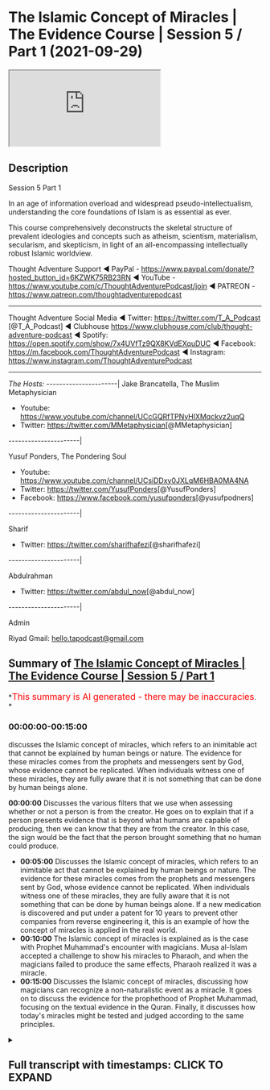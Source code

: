 # The Islamic Concept of Miracles | The Evidence Course | Session 5 / Part 1 (2021-09-29)

<iframe loading='lazy' allow='autoplay' src='https://www.youtube.com/embed/GCmNMuWWaco'></iframe>

## Description

Session 5  Part 1

In an age of information overload and widespread pseudo-intellectualism, understanding the core foundations of Islam is as essential as ever.

This course comprehensively deconstructs the skeletal structure of prevalent ideologies and concepts such as atheism, scientism, materialism, secularism, and skepticism, in light of an all-encompassing intellectually robust Islamic worldview.

Thought Adventure Support
◄ PayPal - <https://www.paypal.com/donate/?hosted_button_id=6KZWK75RB23RN>
◄ YouTube - <https://www.youtube.com/c/ThoughtAdventurePodcast/join>
◄ PATREON - <https://www.patreon.com/thoughtadventurepodcast>
____________________________________________________________________

Thought Adventure Social Media
◄ Twitter: <https://twitter.com/T_A_Podcast​​> [@T_A_Podcast]
◄ Clubhouse <https://www.clubhouse.com/club/thought-adventure-podcast>
◄ Spotify: <https://open.spotify.com/show/7x4UVfTz9QX8KVdEXquDUC>
◄ Facebook: <https://m.facebook.com/ThoughtAdventurePodcast>
◄ Instagram: <https://www.instagram.com/ThoughtAdventurePodcast​>

----------------------------------------------------------------

*The Hosts:*
----------------------|
Jake Brancatella, The Muslim Metaphysician

- Youtube: <https://www.youtube.com/channel/UCcGQRfTPNyHlXMqckvz2uqQ>
- Twitter:  <https://twitter.com/MMetaphysician​​> [@MMetaphysician]

----------------------|

Yusuf Ponders, The Pondering Soul

- Youtube: <https://www.youtube.com/channel/UCsiDDxy0JXLqM6HBA0MA4NA>
- Twitter: <https://twitter.com/YusufPonders​​> [@YusufPonders]
- Facebook: <https://www.facebook.com/yusufponders​> [@yusufpodners]

----------------------|

Sharif

- Twitter: <https://twitter.com/sharifhafezi​​> [@sharifhafezi]

----------------------|

Abdulrahman

- Twitter: <https://twitter.com/abdul_now​> [@abdul_now]

----------------------|

Admin

Riyad
Gmail: hello.tapodcast@gmail.com

## Summary of [The Islamic Concept of Miracles | The Evidence Course | Session 5 / Part 1](https://www.youtube.com/watch?v=GCmNMuWWaco)

*<span style="color:red; font-size:125%">This summary is AI generated - there may be inaccuracies</span>. *

### <a onclick="modifyYTiframeseektime('0')">00:00:00-00:15:00</a>

 discusses the Islamic concept of miracles, which refers to an inimitable act that cannot be explained by human beings or nature. The evidence for these miracles comes from the prophets and messengers sent by God, whose evidence cannot be replicated. When individuals witness one of these miracles, they are fully aware that it is not something that can be done by human beings alone.

**<a onclick="modifyYTiframeseektime('0')">00:00:00</a>** Discusses the various filters that we use when assessing whether or not a person is from the creator. He goes on to explain that if a person presents evidence that is beyond what humans are capable of producing, then we can know that they are from the creator. In this case, the sign would be the fact that the person brought something that no human could produce.

- **<a onclick="modifyYTiframeseektime('300')">00:05:00</a>** Discusses the Islamic concept of miracles, which refers to an inimitable act that cannot be explained by human beings or nature. The evidence for these miracles comes from the prophets and messengers sent by God, whose evidence cannot be replicated. When individuals witness one of these miracles, they are fully aware that it is not something that can be done by human beings alone. If a new medication is discovered and put under a patent for 10 years to prevent other companies from reverse engineering it, this is an example of how the concept of miracles is applied in the real world.
- **<a onclick="modifyYTiframeseektime('600')">00:10:00</a>** The Islamic concept of miracles is explained  as is the case with Prophet Muhammad's encounter with magicians. Musa al-Islam accepted a challenge to show his miracles to Pharaoh, and when the magicians failed to produce the same effects, Pharaoh realized it was a miracle.
- **<a onclick="modifyYTiframeseektime('900')">00:15:00</a>** Discusses the Islamic concept of miracles, discussing how magicians can recognize a non-naturalistic event as a miracle. It goes on to discuss the evidence for the prophethood of Prophet Muhammad, focusing on the textual evidence in the Quran. Finally, it discusses how today's miracles might be tested and judged according to the same principles.

<details><summary><h2>Full transcript with timestamps: CLICK TO EXPAND</h2></summary>

<a onclick="modifyYTiframeseektime('14')">0:00:14</a> so now we're going into really the the  
<a onclick="modifyYTiframeseektime('16')">0:00:16</a> heart of the matter in terms of about  
<a onclick="modifyYTiframeseektime('19')">0:00:19</a> guidance from the creator  
<a onclick="modifyYTiframeseektime('20')">0:00:20</a> i section five and this is where we're  
<a onclick="modifyYTiframeseektime('23')">0:00:23</a> going to start to look at the miracle or  
<a onclick="modifyYTiframeseektime('25')">0:00:25</a> what we understand as the more jesus of  
<a onclick="modifyYTiframeseektime('27')">0:00:27</a> the prophet sallallahu alaihi in order  
<a onclick="modifyYTiframeseektime('29')">0:00:29</a> to prove the prophethood  
<a onclick="modifyYTiframeseektime('32')">0:00:32</a> but as i'm speaking i want you to  
<a onclick="modifyYTiframeseektime('33')">0:00:33</a> imagine that you're watching this video  
<a onclick="modifyYTiframeseektime('36')">0:00:36</a> and suddenly you hear the knocking on  
<a onclick="modifyYTiframeseektime('38')">0:00:38</a> the door  
<a onclick="modifyYTiframeseektime('39')">0:00:39</a> and you think well who's that  
<a onclick="modifyYTiframeseektime('41')">0:00:41</a> so you walk towards the door you open  
<a onclick="modifyYTiframeseektime('43')">0:00:43</a> the door and you have somebody there  
<a onclick="modifyYTiframeseektime('45')">0:00:45</a> who's claiming that he's received  
<a onclick="modifyYTiframeseektime('47')">0:00:47</a> revelation and guidance from the creator  
<a onclick="modifyYTiframeseektime('49')">0:00:49</a> you've already accepted that the creator  
<a onclick="modifyYTiframeseektime('51')">0:00:51</a> exists you've already accepted that we  
<a onclick="modifyYTiframeseektime('53')">0:00:53</a> have this innate nature that seeks out  
<a onclick="modifyYTiframeseektime('54')">0:00:54</a> the guidance from the creator and  
<a onclick="modifyYTiframeseektime('56')">0:00:56</a> therefore this is a person now has said  
<a onclick="modifyYTiframeseektime('59')">0:00:59</a> he's got that guidance would we accept  
<a onclick="modifyYTiframeseektime('61')">0:01:01</a> it  
<a onclick="modifyYTiframeseektime('62')">0:01:02</a> obviously not  
<a onclick="modifyYTiframeseektime('64')">0:01:04</a> we would naturally ask the question  
<a onclick="modifyYTiframeseektime('67')">0:01:07</a> where's your evidence where's your proof  
<a onclick="modifyYTiframeseektime('69')">0:01:09</a> and we would have certain filters as  
<a onclick="modifyYTiframeseektime('71')">0:01:11</a> well  
<a onclick="modifyYTiframeseektime('72')">0:01:12</a> in order to understand whether this  
<a onclick="modifyYTiframeseektime('74')">0:01:14</a> person is actually giving us revelation  
<a onclick="modifyYTiframeseektime('78')">0:01:18</a> from the creator  
<a onclick="modifyYTiframeseektime('79')">0:01:19</a> and why do we why do i say we have these  
<a onclick="modifyYTiframeseektime('81')">0:01:21</a> filters because some people say oh you  
<a onclick="modifyYTiframeseektime('83')">0:01:23</a> know what it's so difficult to go out  
<a onclick="modifyYTiframeseektime('86')">0:01:26</a> there and work out which religion is  
<a onclick="modifyYTiframeseektime('87')">0:01:27</a> correct because there's so many  
<a onclick="modifyYTiframeseektime('89')">0:01:29</a> religions out there do i have to study  
<a onclick="modifyYTiframeseektime('90')">0:01:30</a> every single religion in order to know  
<a onclick="modifyYTiframeseektime('93')">0:01:33</a> you know which one is from the guidance  
<a onclick="modifyYTiframeseektime('94')">0:01:34</a> from the creator but we've already got  
<a onclick="modifyYTiframeseektime('96')">0:01:36</a> filters  
<a onclick="modifyYTiframeseektime('97')">0:01:37</a> the first one is that if the religion  
<a onclick="modifyYTiframeseektime('100')">0:01:40</a> doesn't refer back to a creator like  
<a onclick="modifyYTiframeseektime('102')">0:01:42</a> maybe buddhism  
<a onclick="modifyYTiframeseektime('104')">0:01:44</a> then we know that that's incorrect  
<a onclick="modifyYTiframeseektime('105')">0:01:45</a> because there is a creator and therefore  
<a onclick="modifyYTiframeseektime('107')">0:01:47</a> this creator is the one whom we seek to  
<a onclick="modifyYTiframeseektime('109')">0:01:49</a> worship  
<a onclick="modifyYTiframeseektime('110')">0:01:50</a> similarly  
<a onclick="modifyYTiframeseektime('111')">0:01:51</a> if there's a a religion that claims to  
<a onclick="modifyYTiframeseektime('114')">0:01:54</a> be guidance from  
<a onclick="modifyYTiframeseektime('116')">0:01:56</a> the divine but believes in multiple gods  
<a onclick="modifyYTiframeseektime('119')">0:01:59</a> you can say well that's incorrect that's  
<a onclick="modifyYTiframeseektime('121')">0:02:01</a> irrational because there must be only  
<a onclick="modifyYTiframeseektime('123')">0:02:03</a> one creator and that is uh the necessary  
<a onclick="modifyYTiframeseektime('126')">0:02:06</a> independent being allah  
<a onclick="modifyYTiframeseektime('128')">0:02:08</a> so we can negate that  
<a onclick="modifyYTiframeseektime('130')">0:02:10</a> similarly if somebody turns around and  
<a onclick="modifyYTiframeseektime('132')">0:02:12</a> he starts to describe the creator or  
<a onclick="modifyYTiframeseektime('134')">0:02:14</a> talks about the creator as human being  
<a onclick="modifyYTiframeseektime('136')">0:02:16</a> or having human features or features of  
<a onclick="modifyYTiframeseektime('139')">0:02:19</a> creation i features of limited  
<a onclick="modifyYTiframeseektime('141')">0:02:21</a> contingent  
<a onclick="modifyYTiframeseektime('142')">0:02:22</a> limited contingent possible beings then  
<a onclick="modifyYTiframeseektime('144')">0:02:24</a> we can discount this particular religion  
<a onclick="modifyYTiframeseektime('148')">0:02:28</a> so we're only actually left with maybe  
<a onclick="modifyYTiframeseektime('150')">0:02:30</a> one or two  
<a onclick="modifyYTiframeseektime('152')">0:02:32</a> and obviously from this perspective we  
<a onclick="modifyYTiframeseektime('154')">0:02:34</a> are looking at the belief in  
<a onclick="modifyYTiframeseektime('157')">0:02:37</a> islam and what what it what it  
<a onclick="modifyYTiframeseektime('159')">0:02:39</a> how do we establish that but imagine if  
<a onclick="modifyYTiframeseektime('161')">0:02:41</a> this person knocked on the door so he he  
<a onclick="modifyYTiframeseektime('164')">0:02:44</a> goes through our filters he believes  
<a onclick="modifyYTiframeseektime('166')">0:02:46</a> that there is a creator he believes that  
<a onclick="modifyYTiframeseektime('167')">0:02:47</a> there's one creator he believes that the  
<a onclick="modifyYTiframeseektime('169')">0:02:49</a> creator is different to creation and is  
<a onclick="modifyYTiframeseektime('173')">0:02:53</a> you know beyond limitations and  
<a onclick="modifyYTiframeseektime('176')">0:02:56</a> therefore independent eternal and he  
<a onclick="modifyYTiframeseektime('178')">0:02:58</a> still claims  
<a onclick="modifyYTiframeseektime('179')">0:02:59</a> that he's got the guidance would we  
<a onclick="modifyYTiframeseektime('181')">0:03:01</a> accept it  
<a onclick="modifyYTiframeseektime('182')">0:03:02</a> no the next question would naturally  
<a onclick="modifyYTiframeseektime('184')">0:03:04</a> remain  
<a onclick="modifyYTiframeseektime('186')">0:03:06</a> where's your evidence where's your proof  
<a onclick="modifyYTiframeseektime('189')">0:03:09</a> where's the sign or the evidence for us  
<a onclick="modifyYTiframeseektime('192')">0:03:12</a> to know that what you're saying is  
<a onclick="modifyYTiframeseektime('194')">0:03:14</a> actually from the creator  
<a onclick="modifyYTiframeseektime('196')">0:03:16</a> and so we have to ask ourselves the  
<a onclick="modifyYTiframeseektime('198')">0:03:18</a> question  
<a onclick="modifyYTiframeseektime('199')">0:03:19</a> what in this situation would constitute  
<a onclick="modifyYTiframeseektime('201')">0:03:21</a> proof what would constitute evidence  
<a onclick="modifyYTiframeseektime('203')">0:03:23</a> that a person's claim to receive message  
<a onclick="modifyYTiframeseektime('206')">0:03:26</a> from the divine from the creator from  
<a onclick="modifyYTiframeseektime('208')">0:03:28</a> allah  
<a onclick="modifyYTiframeseektime('210')">0:03:30</a> is actually a true evidence  
<a onclick="modifyYTiframeseektime('214')">0:03:34</a> and  
<a onclick="modifyYTiframeseektime('216')">0:03:36</a> really what we understand  
<a onclick="modifyYTiframeseektime('218')">0:03:38</a> that the only way that we could work out  
<a onclick="modifyYTiframeseektime('220')">0:03:40</a> whether this person is really truly from  
<a onclick="modifyYTiframeseektime('222')">0:03:42</a> the creator really truly from any the uh  
<a onclick="modifyYTiframeseektime('227')">0:03:47</a> you know receiving a message or evidence  
<a onclick="modifyYTiframeseektime('229')">0:03:49</a> from the creator from allah  
<a onclick="modifyYTiframeseektime('231')">0:03:51</a> then as a result we would seek out the  
<a onclick="modifyYTiframeseektime('233')">0:03:53</a> only way we'd do that is we would seek  
<a onclick="modifyYTiframeseektime('235')">0:03:55</a> out some sign or evidence that only the  
<a onclick="modifyYTiframeseektime('238')">0:03:58</a> creator himself  
<a onclick="modifyYTiframeseektime('240')">0:04:00</a> allah  
<a onclick="modifyYTiframeseektime('242')">0:04:02</a> could produce  
<a onclick="modifyYTiframeseektime('244')">0:04:04</a> so it would be something that would be  
<a onclick="modifyYTiframeseektime('245')">0:04:05</a> beyond what human beings could do so if  
<a onclick="modifyYTiframeseektime('248')">0:04:08</a> a person turns around and said my sign  
<a onclick="modifyYTiframeseektime('250')">0:04:10</a> or my evidence that i am from the  
<a onclick="modifyYTiframeseektime('251')">0:04:11</a> creator and he brings out you know  
<a onclick="modifyYTiframeseektime('254')">0:04:14</a> you know something you know some sort of  
<a onclick="modifyYTiframeseektime('256')">0:04:16</a> weird evidence but the evidence is  
<a onclick="modifyYTiframeseektime('258')">0:04:18</a> something that i could have produced or  
<a onclick="modifyYTiframeseektime('260')">0:04:20</a> another person i know could have  
<a onclick="modifyYTiframeseektime('262')">0:04:22</a> produced then i know this person doesn't  
<a onclick="modifyYTiframeseektime('264')">0:04:24</a> really have a sign or evidence that he  
<a onclick="modifyYTiframeseektime('266')">0:04:26</a> is from the creator he is from allah  
<a onclick="modifyYTiframeseektime('270')">0:04:30</a> so  
<a onclick="modifyYTiframeseektime('271')">0:04:31</a> naturally then we would ask the question  
<a onclick="modifyYTiframeseektime('277')">0:04:37</a> naturally then we would ask the question  
<a onclick="modifyYTiframeseektime('279')">0:04:39</a> what is that sign well that sign is the  
<a onclick="modifyYTiframeseektime('281')">0:04:41</a> fact that he's brought something that  
<a onclick="modifyYTiframeseektime('283')">0:04:43</a> has some any uh  
<a onclick="modifyYTiframeseektime('285')">0:04:45</a> you know something that no human being  
<a onclick="modifyYTiframeseektime('287')">0:04:47</a> can do  
<a onclick="modifyYTiframeseektime('288')">0:04:48</a> and so allah he mentions insult hadid  
<a onclick="modifyYTiframeseektime('292')">0:04:52</a> verse chapter 57 verse 25  
<a onclick="modifyYTiframeseektime('302')">0:05:02</a> says indeed we have sent our messengers  
<a onclick="modifyYTiframeseektime('305')">0:05:05</a> with clear proofs  
<a onclick="modifyYTiframeseektime('307')">0:05:07</a> and revealed with them the book the  
<a onclick="modifyYTiframeseektime('309')">0:05:09</a> scripture and the balance  
<a onclick="modifyYTiframeseektime('312')">0:05:12</a> it's the verse that i mentioned in the  
<a onclick="modifyYTiframeseektime('313')">0:05:13</a> previous video  
<a onclick="modifyYTiframeseektime('315')">0:05:15</a> so allah is saying that every time he  
<a onclick="modifyYTiframeseektime('317')">0:05:17</a> sent a messenger  
<a onclick="modifyYTiframeseektime('318')">0:05:18</a> he sent with them evidence and proof  
<a onclick="modifyYTiframeseektime('321')">0:05:21</a> just like we said we would look for  
<a onclick="modifyYTiframeseektime('322')">0:05:22</a> evidence and proof from a person  
<a onclick="modifyYTiframeseektime('325')">0:05:25</a> knocking on our door claiming that he's  
<a onclick="modifyYTiframeseektime('326')">0:05:26</a> got guidance then similarly we would  
<a onclick="modifyYTiframeseektime('328')">0:05:28</a> look for evidence and alice panzer says  
<a onclick="modifyYTiframeseektime('331')">0:05:31</a> that he has sent messengers with  
<a onclick="modifyYTiframeseektime('332')">0:05:32</a> evidence and proof and what is that  
<a onclick="modifyYTiframeseektime('335')">0:05:35</a> evidence and proof that we're looking  
<a onclick="modifyYTiframeseektime('336')">0:05:36</a> for the inimitable or the the ability to  
<a onclick="modifyYTiframeseektime('339')">0:05:39</a> produce or evidence something that only  
<a onclick="modifyYTiframeseektime('342')">0:05:42</a> the creator could have brought about  
<a onclick="modifyYTiframeseektime('344')">0:05:44</a> this is what we're looking for  
<a onclick="modifyYTiframeseektime('346')">0:05:46</a> in essence what we are looking for is  
<a onclick="modifyYTiframeseektime('349')">0:05:49</a> something that we call a miracle or in  
<a onclick="modifyYTiframeseektime('352')">0:05:52</a> arabic more precisely  
<a onclick="modifyYTiframeseektime('355')">0:05:55</a> inimitable acts so we're looking for an  
<a onclick="modifyYTiframeseektime('357')">0:05:57</a> inimitable act what we also could refer  
<a onclick="modifyYTiframeseektime('360')">0:06:00</a> to as a non-naturalistic explanation not  
<a onclick="modifyYTiframeseektime('363')">0:06:03</a> something i could explain by the nature  
<a onclick="modifyYTiframeseektime('365')">0:06:05</a> not something i could explain by human  
<a onclick="modifyYTiframeseektime('367')">0:06:07</a> being production but rather it has no  
<a onclick="modifyYTiframeseektime('370')">0:06:10</a> explanation except that they say you  
<a onclick="modifyYTiframeseektime('372')">0:06:12</a> know it has to have come from the  
<a onclick="modifyYTiframeseektime('374')">0:06:14</a> creator in order to cause that for  
<a onclick="modifyYTiframeseektime('376')">0:06:16</a> example  
<a onclick="modifyYTiframeseektime('377')">0:06:17</a> the event of prophet ibrahim  
<a onclick="modifyYTiframeseektime('379')">0:06:19</a> alaihissalam who was thrown into the  
<a onclick="modifyYTiframeseektime('381')">0:06:21</a> fire yet the fire did not burn him  
<a onclick="modifyYTiframeseektime('383')">0:06:23</a> so the natural law the natural  
<a onclick="modifyYTiframeseektime('386')">0:06:26</a> expectation would be and the attribute  
<a onclick="modifyYTiframeseektime('388')">0:06:28</a> of fire is that it burns but when the  
<a onclick="modifyYTiframeseektime('391')">0:06:31</a> attribute is stopped  
<a onclick="modifyYTiframeseektime('393')">0:06:33</a> that ability to stop the fire from  
<a onclick="modifyYTiframeseektime('395')">0:06:35</a> burning a human being is beyond human  
<a onclick="modifyYTiframeseektime('398')">0:06:38</a> capability it has no naturalistic  
<a onclick="modifyYTiframeseektime('400')">0:06:40</a> explanation the only one who could have  
<a onclick="modifyYTiframeseektime('402')">0:06:42</a> changed the attribute of fire is the one  
<a onclick="modifyYTiframeseektime('404')">0:06:44</a> who placed the attribute of fire to burn  
<a onclick="modifyYTiframeseektime('406')">0:06:46</a> in the first place which is allah or we  
<a onclick="modifyYTiframeseektime('409')">0:06:49</a> have the example of musa alayhi salaam  
<a onclick="modifyYTiframeseektime('412')">0:06:52</a> whose staff turned into a snake  
<a onclick="modifyYTiframeseektime('414')">0:06:54</a> or prophet isa al-islam who was given  
<a onclick="modifyYTiframeseektime('417')">0:06:57</a> the ability to heal the sick and even  
<a onclick="modifyYTiframeseektime('419')">0:06:59</a> bring the dead back to life but in allah  
<a onclick="modifyYTiframeseektime('421')">0:07:01</a> by the permission of allah  
<a onclick="modifyYTiframeseektime('423')">0:07:03</a> so how do these signs indicate that they  
<a onclick="modifyYTiframeseektime('424')">0:07:04</a> are messengers of god as we said they  
<a onclick="modifyYTiframeseektime('427')">0:07:07</a> are signs that cannot be replicated by  
<a onclick="modifyYTiframeseektime('429')">0:07:09</a> human beings  
<a onclick="modifyYTiframeseektime('431')">0:07:11</a> meaning there are signs that have no  
<a onclick="modifyYTiframeseektime('433')">0:07:13</a> naturalistic explanation to why they  
<a onclick="modifyYTiframeseektime('435')">0:07:15</a> exist in the first place  
<a onclick="modifyYTiframeseektime('438')">0:07:18</a> so  
<a onclick="modifyYTiframeseektime('442')">0:07:22</a> so when we understand  
<a onclick="modifyYTiframeseektime('444')">0:07:24</a> that this is what's occurring that there  
<a onclick="modifyYTiframeseektime('445')">0:07:25</a> is uh there's something that we cannot  
<a onclick="modifyYTiframeseektime('447')">0:07:27</a> replicate  
<a onclick="modifyYTiframeseektime('449')">0:07:29</a> then the second aspect of regards to  
<a onclick="modifyYTiframeseektime('450')">0:07:30</a> this is that okay how do i know that no  
<a onclick="modifyYTiframeseektime('453')">0:07:33</a> human being could replicate no is beyond  
<a onclick="modifyYTiframeseektime('455')">0:07:35</a> human production it's non-naturalistic  
<a onclick="modifyYTiframeseektime('457')">0:07:37</a> explanation well if i know the subject  
<a onclick="modifyYTiframeseektime('459')">0:07:39</a> area  
<a onclick="modifyYTiframeseektime('460')">0:07:40</a> and the people know the subject area so  
<a onclick="modifyYTiframeseektime('462')">0:07:42</a> if this person comes to me and he says  
<a onclick="modifyYTiframeseektime('464')">0:07:44</a> oh no human being can do this and he  
<a onclick="modifyYTiframeseektime('466')">0:07:46</a> mentioned something about  
<a onclick="modifyYTiframeseektime('468')">0:07:48</a> you know something i have absolutely no  
<a onclick="modifyYTiframeseektime('470')">0:07:50</a> clue about  
<a onclick="modifyYTiframeseektime('471')">0:07:51</a> yeah then i can't test and verify  
<a onclick="modifyYTiframeseektime('473')">0:07:53</a> whether it has non-human production or  
<a onclick="modifyYTiframeseektime('476')">0:07:56</a> not i would need to seek out you know uh  
<a onclick="modifyYTiframeseektime('479')">0:07:59</a> to understand the area so when the the  
<a onclick="modifyYTiframeseektime('483')">0:08:03</a> prophets and the messengers were sent  
<a onclick="modifyYTiframeseektime('485')">0:08:05</a> and they were sent with proofs and  
<a onclick="modifyYTiframeseektime('486')">0:08:06</a> evidences the evidences that they were  
<a onclick="modifyYTiframeseektime('488')">0:08:08</a> sent the inimitable act that they sent  
<a onclick="modifyYTiframeseektime('491')">0:08:11</a> with was in a subject area that the  
<a onclick="modifyYTiframeseektime('493')">0:08:13</a> people themselves were aware of they  
<a onclick="modifyYTiframeseektime('495')">0:08:15</a> understood  
<a onclick="modifyYTiframeseektime('496')">0:08:16</a> yeah so when during isa alaihissalam the  
<a onclick="modifyYTiframeseektime('499')">0:08:19</a> people well aware of science  
<a onclick="modifyYTiframeseektime('501')">0:08:21</a> and the you know the science behind the  
<a onclick="modifyYTiframeseektime('503')">0:08:23</a> medicine for their time i  
<a onclick="modifyYTiframeseektime('506')">0:08:26</a> for their time they knew what was  
<a onclick="modifyYTiframeseektime('508')">0:08:28</a> capable for human beings to do and what  
<a onclick="modifyYTiframeseektime('511')">0:08:31</a> was not capable for human beings to do  
<a onclick="modifyYTiframeseektime('513')">0:08:33</a> when it comes to curing the sick yeah  
<a onclick="modifyYTiframeseektime('516')">0:08:36</a> and so when they were able to witness  
<a onclick="modifyYTiframeseektime('518')">0:08:38</a> what isa alaihissalam did they were  
<a onclick="modifyYTiframeseektime('520')">0:08:40</a> fully aware that what he did was not  
<a onclick="modifyYTiframeseektime('523')">0:08:43</a> something within human productive  
<a onclick="modifyYTiframeseektime('526')">0:08:46</a> capacity  
<a onclick="modifyYTiframeseektime('527')">0:08:47</a> now  
<a onclick="modifyYTiframeseektime('528')">0:08:48</a> somebody may argue and say well okay  
<a onclick="modifyYTiframeseektime('530')">0:08:50</a> what if isa alaihi  
<a onclick="modifyYTiframeseektime('533')">0:08:53</a> had a novel treatment to diseases  
<a onclick="modifyYTiframeseektime('536')">0:08:56</a> and therefore he was producing something  
<a onclick="modifyYTiframeseektime('538')">0:08:58</a> and maybe the the other doctors didn't  
<a onclick="modifyYTiframeseektime('539')">0:08:59</a> know about it and he's got some new  
<a onclick="modifyYTiframeseektime('541')">0:09:01</a> treatment  
<a onclick="modifyYTiframeseektime('542')">0:09:02</a> well if we cast our minds back to the  
<a onclick="modifyYTiframeseektime('544')">0:09:04</a> definition of rational thinking  
<a onclick="modifyYTiframeseektime('546')">0:09:06</a> we said that thought arises from sensing  
<a onclick="modifyYTiframeseektime('549')">0:09:09</a> reality and then linking it to previous  
<a onclick="modifyYTiframeseektime('551')">0:09:11</a> information  
<a onclick="modifyYTiframeseektime('552')">0:09:12</a> previous information is something we  
<a onclick="modifyYTiframeseektime('554')">0:09:14</a> acquire from the people and the society  
<a onclick="modifyYTiframeseektime('556')">0:09:16</a> around us  
<a onclick="modifyYTiframeseektime('558')">0:09:18</a> so even if we innovate in an idea or  
<a onclick="modifyYTiframeseektime('560')">0:09:20</a> technology all we're doing is taking the  
<a onclick="modifyYTiframeseektime('563')">0:09:23</a> prevalent knowledge that exists and  
<a onclick="modifyYTiframeseektime('566')">0:09:26</a> maybe arranging it in a novel fashion  
<a onclick="modifyYTiframeseektime('569')">0:09:29</a> and then producing some new way of you  
<a onclick="modifyYTiframeseektime('572')">0:09:32</a> know a new understanding but if it is  
<a onclick="modifyYTiframeseektime('574')">0:09:34</a> taking from the pre-existing knowledge  
<a onclick="modifyYTiframeseektime('576')">0:09:36</a> and utilizing in a new way then that  
<a onclick="modifyYTiframeseektime('578')">0:09:38</a> means that other people can take what we  
<a onclick="modifyYTiframeseektime('580')">0:09:40</a> have done  
<a onclick="modifyYTiframeseektime('581')">0:09:41</a> reverse engineer it and understand how  
<a onclick="modifyYTiframeseektime('584')">0:09:44</a> it operates  
<a onclick="modifyYTiframeseektime('586')">0:09:46</a> and this is exactly why pharmaceutical  
<a onclick="modifyYTiframeseektime('588')">0:09:48</a> industries in the west whenever they  
<a onclick="modifyYTiframeseektime('590')">0:09:50</a> discover a new medicine they put it  
<a onclick="modifyYTiframeseektime('592')">0:09:52</a> under a patent for 10 years  
<a onclick="modifyYTiframeseektime('595')">0:09:55</a> and that's to prevent other  
<a onclick="modifyYTiframeseektime('596')">0:09:56</a> pharmaceutical companies reverse  
<a onclick="modifyYTiframeseektime('598')">0:09:58</a> engineering their drug  
<a onclick="modifyYTiframeseektime('600')">0:10:00</a> understanding its mode of action and  
<a onclick="modifyYTiframeseektime('602')">0:10:02</a> then replicating it in their own  
<a onclick="modifyYTiframeseektime('604')">0:10:04</a> laboratories so they understand you can  
<a onclick="modifyYTiframeseektime('606')">0:10:06</a> maybe produce something relatively new  
<a onclick="modifyYTiframeseektime('608')">0:10:08</a> you're taking it from the existing  
<a onclick="modifyYTiframeseektime('610')">0:10:10</a> knowledge and as a result another person  
<a onclick="modifyYTiframeseektime('612')">0:10:12</a> can look at what you've done  
<a onclick="modifyYTiframeseektime('614')">0:10:14</a> look at the knowledge set that you've  
<a onclick="modifyYTiframeseektime('615')">0:10:15</a> depended upon and reverse engineer and  
<a onclick="modifyYTiframeseektime('618')">0:10:18</a> produce it  
<a onclick="modifyYTiframeseektime('619')">0:10:19</a> so east alisam  
<a onclick="modifyYTiframeseektime('621')">0:10:21</a> you know could not have simply obtained  
<a onclick="modifyYTiframeseektime('623')">0:10:23</a> the knowledge you know from the existing  
<a onclick="modifyYTiframeseektime('626')">0:10:26</a> environment  
<a onclick="modifyYTiframeseektime('627')">0:10:27</a> if other people could not replicate what  
<a onclick="modifyYTiframeseektime('630')">0:10:30</a> he did  
<a onclick="modifyYTiframeseektime('631')">0:10:31</a> but rather isa al-islam produced  
<a onclick="modifyYTiframeseektime('633')">0:10:33</a> something that even the doctors and the  
<a onclick="modifyYTiframeseektime('635')">0:10:35</a> medics and the scientists at that time  
<a onclick="modifyYTiframeseektime('637')">0:10:37</a> recognized was impossible for human  
<a onclick="modifyYTiframeseektime('639')">0:10:39</a> beings to do was beyond the scope of the  
<a onclick="modifyYTiframeseektime('642')">0:10:42</a> knowledge set that existed within the  
<a onclick="modifyYTiframeseektime('644')">0:10:44</a> society and therefore could have only  
<a onclick="modifyYTiframeseektime('647')">0:10:47</a> been from the creator who created life  
<a onclick="modifyYTiframeseektime('650')">0:10:50</a> and death illness and disease  
<a onclick="modifyYTiframeseektime('657')">0:10:57</a> hence that's why we call these you know  
<a onclick="modifyYTiframeseektime('660')">0:11:00</a> miracles or marriages in arabic i  
<a onclick="modifyYTiframeseektime('661')">0:11:01</a> inimitable events because they don't  
<a onclick="modifyYTiframeseektime('663')">0:11:03</a> can't be imitated can't be produced and  
<a onclick="modifyYTiframeseektime('666')">0:11:06</a> we say we see this same pattern with  
<a onclick="modifyYTiframeseektime('668')">0:11:08</a> regards to musa alaysalam and the  
<a onclick="modifyYTiframeseektime('670')">0:11:10</a> miracle and sign that he was given when  
<a onclick="modifyYTiframeseektime('672')">0:11:12</a> he was sent to speak to fur  
<a onclick="modifyYTiframeseektime('674')">0:11:14</a> and he called him to the rational  
<a onclick="modifyYTiframeseektime('676')">0:11:16</a> concept of worshiping worshipping one  
<a onclick="modifyYTiframeseektime('678')">0:11:18</a> allah and accepting him as a prophet  
<a onclick="modifyYTiframeseektime('681')">0:11:21</a> and in this discussion in the discussion  
<a onclick="modifyYTiframeseektime('684')">0:11:24</a> that he had with musa with musa  
<a onclick="modifyYTiframeseektime('689')">0:11:29</a> and indeed we showed to him  
<a onclick="modifyYTiframeseektime('692')">0:11:32</a> our signs and evidence but he denied and  
<a onclick="modifyYTiframeseektime('695')">0:11:35</a> refused  
<a onclick="modifyYTiframeseektime('696')">0:11:36</a> and what was and this is always a sign  
<a onclick="modifyYTiframeseektime('699')">0:11:39</a> in the evidence as we know prophet  
<a onclick="modifyYTiframeseektime('701')">0:11:41</a> al-islam was able to have he carried a  
<a onclick="modifyYTiframeseektime('703')">0:11:43</a> staff and when he placed the staff down  
<a onclick="modifyYTiframeseektime('705')">0:11:45</a> it turned into a snake yeah and so  
<a onclick="modifyYTiframeseektime('708')">0:11:48</a> when far owned saw this what was  
<a onclick="modifyYTiframeseektime('711')">0:11:51</a> firaoun's response  
<a onclick="modifyYTiframeseektime('713')">0:11:53</a> he goes and it's mentioned in sultan  
<a onclick="modifyYTiframeseektime('715')">0:11:55</a> verse 58 then verily we can pre he said  
<a onclick="modifyYTiframeseektime('718')">0:11:58</a> then verily we can produce the magic the  
<a onclick="modifyYTiframeseektime('721')">0:12:01</a> like thereof so i'll point a meeting  
<a onclick="modifyYTiframeseektime('723')">0:12:03</a> between us and you  
<a onclick="modifyYTiframeseektime('725')">0:12:05</a> which neither we nor you shall fail to  
<a onclick="modifyYTiframeseektime('727')">0:12:07</a> keep in an open wide place where both  
<a onclick="modifyYTiframeseektime('730')">0:12:10</a> shall have at just an equal chance and  
<a onclick="modifyYTiframeseektime('733')">0:12:13</a> the people who can witness it they can  
<a onclick="modifyYTiframeseektime('734')">0:12:14</a> witness the competition  
<a onclick="modifyYTiframeseektime('736')">0:12:16</a> so ferrari's explaining that he's got  
<a onclick="modifyYTiframeseektime('738')">0:12:18</a> magicians as well he's got experts who  
<a onclick="modifyYTiframeseektime('741')">0:12:21</a> can do this type of magic yeah so like  
<a onclick="modifyYTiframeseektime('744')">0:12:24</a> during isla islam who had hell held  
<a onclick="modifyYTiframeseektime('747')">0:12:27</a> expertise in medicine during farrow's  
<a onclick="modifyYTiframeseektime('749')">0:12:29</a> time they had people held expertise in  
<a onclick="modifyYTiframeseektime('752')">0:12:32</a> illusion and trickery you know give the  
<a onclick="modifyYTiframeseektime('754')">0:12:34</a> appearance of magic  
<a onclick="modifyYTiframeseektime('755')">0:12:35</a> so pharaoh challenged musa al-islam's  
<a onclick="modifyYTiframeseektime('758')">0:12:38</a> claim to prophethood by saying that what  
<a onclick="modifyYTiframeseektime('761')">0:12:41</a> he did was within human capability and  
<a onclick="modifyYTiframeseektime('763')">0:12:43</a> this was not a sign of god  
<a onclick="modifyYTiframeseektime('765')">0:12:45</a> and  
<a onclick="modifyYTiframeseektime('767')">0:12:47</a> musa al-islam he accepted the challenge  
<a onclick="modifyYTiframeseektime('769')">0:12:49</a> and he said  
<a onclick="modifyYTiframeseektime('770')">0:12:50</a> your appointed meeting day is the day of  
<a onclick="modifyYTiframeseektime('772')">0:12:52</a> the festival and let the people assemble  
<a onclick="modifyYTiframeseektime('774')">0:12:54</a> when the sun has risen for noon so musa  
<a onclick="modifyYTiframeseektime('777')">0:12:57</a> have known he accepted the challenge but  
<a onclick="modifyYTiframeseektime('778')">0:12:58</a> he said let's make it on the day of  
<a onclick="modifyYTiframeseektime('780')">0:13:00</a> festival when as many people as possible  
<a onclick="modifyYTiframeseektime('783')">0:13:03</a> can witness what's going to occur  
<a onclick="modifyYTiframeseektime('785')">0:13:05</a> and we know what the story was and what  
<a onclick="modifyYTiframeseektime('787')">0:13:07</a> occurred  
<a onclick="modifyYTiframeseektime('789')">0:13:09</a> the magicians placed their staffs down  
<a onclick="modifyYTiframeseektime('792')">0:13:12</a> made the appearance that they became  
<a onclick="modifyYTiframeseektime('793')">0:13:13</a> alive  
<a onclick="modifyYTiframeseektime('794')">0:13:14</a> and then musa al-islam placed his staff  
<a onclick="modifyYTiframeseektime('797')">0:13:17</a> down and it swallowed up those other  
<a onclick="modifyYTiframeseektime('800')">0:13:20</a> apparent snakes or the the various  
<a onclick="modifyYTiframeseektime('802')">0:13:22</a> illusions that were in trickery that was  
<a onclick="modifyYTiframeseektime('804')">0:13:24</a> done by the the pharaoh's magicians  
<a onclick="modifyYTiframeseektime('808')">0:13:28</a> so what was also interesting here  
<a onclick="modifyYTiframeseektime('811')">0:13:31</a> is this  
<a onclick="modifyYTiframeseektime('812')">0:13:32</a> is that not the no you know the normal  
<a onclick="modifyYTiframeseektime('815')">0:13:35</a> people who are witnessing this event  
<a onclick="modifyYTiframeseektime('818')">0:13:38</a> they might not know and might not have  
<a onclick="modifyYTiframeseektime('820')">0:13:40</a> the expertise in the magic you know what  
<a onclick="modifyYTiframeseektime('822')">0:13:42</a> human beings can or cannot do in this  
<a onclick="modifyYTiframeseektime('824')">0:13:44</a> area of magic or trickery or illusion  
<a onclick="modifyYTiframeseektime('827')">0:13:47</a> but the experts at that time were the  
<a onclick="modifyYTiframeseektime('829')">0:13:49</a> seven magicians they knew what was  
<a onclick="modifyYTiframeseektime('832')">0:13:52</a> capable by human beings  
<a onclick="modifyYTiframeseektime('834')">0:13:54</a> they were able to recognize whether it's  
<a onclick="modifyYTiframeseektime('836')">0:13:56</a> something within the capacity of human  
<a onclick="modifyYTiframeseektime('837')">0:13:57</a> production or not and so what was very  
<a onclick="modifyYTiframeseektime('840')">0:14:00</a> interesting and no uh you know point to  
<a onclick="modifyYTiframeseektime('843')">0:14:03</a> note even though these were pharaoh's  
<a onclick="modifyYTiframeseektime('845')">0:14:05</a> magicians  
<a onclick="modifyYTiframeseektime('846')">0:14:06</a> pharaoh's magician is mentioned in the  
<a onclick="modifyYTiframeseektime('848')">0:14:08</a> quran he says so the magicians fell down  
<a onclick="modifyYTiframeseektime('850')">0:14:10</a> prostrate they made sud they said we  
<a onclick="modifyYTiframeseektime('853')">0:14:13</a> believe in the lord of haroon and moosa  
<a onclick="modifyYTiframeseektime('857')">0:14:17</a> so these these magicians they are like a  
<a onclick="modifyYTiframeseektime('861')">0:14:21</a> they're like a proof  
<a onclick="modifyYTiframeseektime('862')">0:14:22</a> for the people maybe they don't know how  
<a onclick="modifyYTiframeseektime('865')">0:14:25</a> to discern what is magic and what is a  
<a onclick="modifyYTiframeseektime('866')">0:14:26</a> miracle  
<a onclick="modifyYTiframeseektime('868')">0:14:28</a> but these magicians can and when the  
<a onclick="modifyYTiframeseektime('870')">0:14:30</a> magicians testified to the mortgages to  
<a onclick="modifyYTiframeseektime('873')">0:14:33</a> the inimitable miraculous act of muslim  
<a onclick="modifyYTiframeseektime('876')">0:14:36</a> then that was sufficient evidence for  
<a onclick="modifyYTiframeseektime('878')">0:14:38</a> the people behind them they turned  
<a onclick="modifyYTiframeseektime('879')">0:14:39</a> around so well if they're the experts  
<a onclick="modifyYTiframeseektime('881')">0:14:41</a> and the very experts are saying this is  
<a onclick="modifyYTiframeseektime('884')">0:14:44</a> a definite miracle then it must be a  
<a onclick="modifyYTiframeseektime('886')">0:14:46</a> miracle  
<a onclick="modifyYTiframeseektime('887')">0:14:47</a> and you know pharaoh  
<a onclick="modifyYTiframeseektime('889')">0:14:49</a> he said  
<a onclick="modifyYTiframeseektime('891')">0:14:51</a> he returned and he mentioned he goes  
<a onclick="modifyYTiframeseektime('892')">0:14:52</a> believe you in him musa al-islam before  
<a onclick="modifyYTiframeseektime('895')">0:14:55</a> i give you permission verily he ai  
<a onclick="modifyYTiframeseektime('897')">0:14:57</a> muslim is your chief who taught you  
<a onclick="modifyYTiframeseektime('900')">0:15:00</a> majit so i will surely cut off your  
<a onclick="modifyYTiframeseektime('902')">0:15:02</a> hands and feet on opposite sides and i  
<a onclick="modifyYTiframeseektime('904')">0:15:04</a> will surely crucify you on the trunks of  
<a onclick="modifyYTiframeseektime('907')">0:15:07</a> date palms and you shall  
<a onclick="modifyYTiframeseektime('908')">0:15:08</a> surely know which of us  
<a onclick="modifyYTiframeseektime('911')">0:15:11</a> i for on or the lord of musa can give  
<a onclick="modifyYTiframeseektime('914')">0:15:14</a> you that it can give the severe and more  
<a onclick="modifyYTiframeseektime('916')">0:15:16</a> lasting torment  
<a onclick="modifyYTiframeseektime('917')">0:15:17</a> so through saying i didn't give you  
<a onclick="modifyYTiframeseektime('920')">0:15:20</a> permission to worship the lord of muslim  
<a onclick="modifyYTiframeseektime('923')">0:15:23</a> and so he started to torture them and  
<a onclick="modifyYTiframeseektime('926')">0:15:26</a> you know gave them the most painful  
<a onclick="modifyYTiframeseektime('928')">0:15:28</a> punishment in this life and what's  
<a onclick="modifyYTiframeseektime('930')">0:15:30</a> really interesting  
<a onclick="modifyYTiframeseektime('932')">0:15:32</a> is that they maintain their belief in  
<a onclick="modifyYTiframeseektime('935')">0:15:35</a> allah and belief in the prophethood  
<a onclick="modifyYTiframeseektime('938')">0:15:38</a> and there and even though they're in the  
<a onclick="modifyYTiframeseektime('940')">0:15:40</a> severe torment they said your torment is  
<a onclick="modifyYTiframeseektime('942')">0:15:42</a> only in this life which is temporary the  
<a onclick="modifyYTiframeseektime('945')">0:15:45</a> torment of allah is eternal in the next  
<a onclick="modifyYTiframeseektime('947')">0:15:47</a> life  
<a onclick="modifyYTiframeseektime('948')">0:15:48</a> and his pleasure and the the paradise is  
<a onclick="modifyYTiframeseektime('951')">0:15:51</a> eternal in the next life so you know you  
<a onclick="modifyYTiframeseektime('953')">0:15:53</a> think about it  
<a onclick="modifyYTiframeseektime('954')">0:15:54</a> has got this argument he's basically  
<a onclick="modifyYTiframeseektime('956')">0:15:56</a> saying to the to the magicians well  
<a onclick="modifyYTiframeseektime('958')">0:15:58</a> actually maybe it's musa islam you've  
<a onclick="modifyYTiframeseektime('960')">0:16:00</a> conspired he's the usual chief magician  
<a onclick="modifyYTiframeseektime('962')">0:16:02</a> you just made this trick  
<a onclick="modifyYTiframeseektime('964')">0:16:04</a> up to give this impression now if a  
<a onclick="modifyYTiframeseektime('966')">0:16:06</a> person is pretending based upon some  
<a onclick="modifyYTiframeseektime('970')">0:16:10</a> material outcome some sort of personal  
<a onclick="modifyYTiframeseektime('972')">0:16:12</a> benefit you know out of this conspiracy  
<a onclick="modifyYTiframeseektime('975')">0:16:15</a> you wouldn't face this type of torture  
<a onclick="modifyYTiframeseektime('978')">0:16:18</a> and difficulty and adhere to it if you  
<a onclick="modifyYTiframeseektime('981')">0:16:21</a> didn't believe sincerely that actually  
<a onclick="modifyYTiframeseektime('984')">0:16:24</a> this is  
<a onclick="modifyYTiframeseektime('985')">0:16:25</a> a miracle and therefore musa al-islam is  
<a onclick="modifyYTiframeseektime('988')">0:16:28</a> indeed a prophet  
<a onclick="modifyYTiframeseektime('991')">0:16:31</a> so these magicians they're able to  
<a onclick="modifyYTiframeseektime('994')">0:16:34</a> recognize this non-naturalistic event  
<a onclick="modifyYTiframeseektime('996')">0:16:36</a> they reckon they were also they were  
<a onclick="modifyYTiframeseektime('998')">0:16:38</a> able to recognize that it was beyond  
<a onclick="modifyYTiframeseektime('1000')">0:16:40</a> human production and human capabilities  
<a onclick="modifyYTiframeseektime('1002')">0:16:42</a> they were the first to submit to the  
<a onclick="modifyYTiframeseektime('1004')">0:16:44</a> message of muslim  
<a onclick="modifyYTiframeseektime('1006')">0:16:46</a> so  
<a onclick="modifyYTiframeseektime('1008')">0:16:48</a> this allows us and makes us understand  
<a onclick="modifyYTiframeseektime('1010')">0:16:50</a> the nature of miracles within the  
<a onclick="modifyYTiframeseektime('1013')">0:16:53</a> islamic concept  
<a onclick="modifyYTiframeseektime('1015')">0:16:55</a> firstly  
<a onclick="modifyYTiframeseektime('1016')">0:16:56</a> and this is the sign this is the  
<a onclick="modifyYTiframeseektime('1018')">0:16:58</a> evidence that we're looking for so when  
<a onclick="modifyYTiframeseektime('1019')">0:16:59</a> somebody comes and claims to be have  
<a onclick="modifyYTiframeseektime('1021')">0:17:01</a> divine guidance we're going to look for  
<a onclick="modifyYTiframeseektime('1023')">0:17:03</a> one the first filters regards to you  
<a onclick="modifyYTiframeseektime('1025')">0:17:05</a> know is the revelation that they are  
<a onclick="modifyYTiframeseektime('1027')">0:17:07</a> bringing does it any fit with our con  
<a onclick="modifyYTiframeseektime('1030')">0:17:10</a> rational conception of the creator  
<a onclick="modifyYTiframeseektime('1032')">0:17:12</a> secondly is what they claim as  
<a onclick="modifyYTiframeseektime('1035')">0:17:15</a> revelation from the creator  
<a onclick="modifyYTiframeseektime('1037')">0:17:17</a> uh  
<a onclick="modifyYTiframeseektime('1038')">0:17:18</a> does it do they have a sign  
<a onclick="modifyYTiframeseektime('1040')">0:17:20</a> is that sign that they bring forward  
<a onclick="modifyYTiframeseektime('1043')">0:17:23</a> beyond human capability and has no  
<a onclick="modifyYTiframeseektime('1046')">0:17:26</a> naturalistic explanation  
<a onclick="modifyYTiframeseektime('1048')">0:17:28</a> and it would also be natural that the p  
<a onclick="modifyYTiframeseektime('1051')">0:17:31</a> the sign the evidence  
<a onclick="modifyYTiframeseektime('1053')">0:17:33</a> for the this much of this miraculous  
<a onclick="modifyYTiframeseektime('1056')">0:17:36</a> event or this miraculous sign  
<a onclick="modifyYTiframeseektime('1058')">0:17:38</a> would be in a subject area that the  
<a onclick="modifyYTiframeseektime('1060')">0:17:40</a> people are experts in and those and as a  
<a onclick="modifyYTiframeseektime('1064')">0:17:44</a> result they can identify whether what  
<a onclick="modifyYTiframeseektime('1065')">0:17:45</a> was occurring was within human  
<a onclick="modifyYTiframeseektime('1067')">0:17:47</a> capability or not if they don't know if  
<a onclick="modifyYTiframeseektime('1069')">0:17:49</a> they're not experts in it they're not  
<a onclick="modifyYTiframeseektime('1070')">0:17:50</a> going to be able to make that this  
<a onclick="modifyYTiframeseektime('1072')">0:17:52</a> that  
<a onclick="modifyYTiframeseektime('1073')">0:17:53</a> judgment  
<a onclick="modifyYTiframeseektime('1074')">0:17:54</a> and fourthly the margins that also  
<a onclick="modifyYTiframeseektime('1076')">0:17:56</a> challenge the people in particular  
<a onclick="modifyYTiframeseektime('1079')">0:17:59</a> disbelievers that if they didn't believe  
<a onclick="modifyYTiframeseektime('1081')">0:18:01</a> this was from god  
<a onclick="modifyYTiframeseektime('1083')">0:18:03</a> then you replicate it so there was also  
<a onclick="modifyYTiframeseektime('1085')">0:18:05</a> a challenge to the people  
<a onclick="modifyYTiframeseektime('1087')">0:18:07</a> now obviously we take the evidence that  
<a onclick="modifyYTiframeseektime('1089')">0:18:09</a> the previous prophets performed miracles  
<a onclick="modifyYTiframeseektime('1092')">0:18:12</a> from the quran itself and this is what  
<a onclick="modifyYTiframeseektime('1094')">0:18:14</a> we term the  
<a onclick="modifyYTiframeseektime('1097')">0:18:17</a> sorry  
<a onclick="modifyYTiframeseektime('1098')">0:18:18</a> textual evidence and it's not rational  
<a onclick="modifyYTiframeseektime('1100')">0:18:20</a> evidence for us  
<a onclick="modifyYTiframeseektime('1102')">0:18:22</a> which leads us to the question  
<a onclick="modifyYTiframeseektime('1104')">0:18:24</a> what evidence is there for the quran and  
<a onclick="modifyYTiframeseektime('1106')">0:18:26</a> therefore the for the prophethood of  
<a onclick="modifyYTiframeseektime('1108')">0:18:28</a> prophet muhammad sallallahu alaihi  
<a onclick="modifyYTiframeseektime('1109')">0:18:29</a> wasallam  
<a onclick="modifyYTiframeseektime('1110')">0:18:30</a> i what sign did he sallallahu alaihi  
<a onclick="modifyYTiframeseektime('1113')">0:18:33</a> wasallam bring did it define human  
<a onclick="modifyYTiframeseektime('1115')">0:18:35</a> capability yeah did it go beyond what  
<a onclick="modifyYTiframeseektime('1118')">0:18:38</a> human beings can produce did it  
<a onclick="modifyYTiframeseektime('1120')">0:18:40</a> challenge the people of his time to  
<a onclick="modifyYTiframeseektime('1122')">0:18:42</a> replicate his miracle  
<a onclick="modifyYTiframeseektime('1124')">0:18:44</a> and was it a sign within the subject  
<a onclick="modifyYTiframeseektime('1126')">0:18:46</a> area of knowledge of the people of his  
<a onclick="modifyYTiframeseektime('1129')">0:18:49</a> time  
<a onclick="modifyYTiframeseektime('1129')">0:18:49</a> furthermore  
<a onclick="modifyYTiframeseektime('1131')">0:18:51</a> is this miracle existent for us today  
<a onclick="modifyYTiframeseektime('1134')">0:18:54</a> the prophet  
<a onclick="modifyYTiframeseektime('1135')">0:18:55</a> alaihi wasallam is obviously the last  
<a onclick="modifyYTiframeseektime('1137')">0:18:57</a> prophet  
<a onclick="modifyYTiframeseektime('1138')">0:18:58</a> so  
<a onclick="modifyYTiframeseektime('1139')">0:18:59</a> it is natural or it would be  
<a onclick="modifyYTiframeseektime('1141')">0:19:01</a> expected that his miracle would also be  
<a onclick="modifyYTiframeseektime('1144')">0:19:04</a> the last miracle the last martial  
<a onclick="modifyYTiframeseektime('1146')">0:19:06</a> and therefore something that might be  
<a onclick="modifyYTiframeseektime('1148')">0:19:08</a> considered a miracle that we can maybe  
<a onclick="modifyYTiframeseektime('1151')">0:19:11</a> test and see even today  
<a onclick="modifyYTiframeseektime('1153')">0:19:13</a> this testable  
<a onclick="modifyYTiframeseektime('1154')">0:19:14</a> living miracle merges  
<a onclick="modifyYTiframeseektime('1156')">0:19:16</a> obviously for us as muslim we understand  
<a onclick="modifyYTiframeseektime('1158')">0:19:18</a> is the quran itself the quran not only  
<a onclick="modifyYTiframeseektime('1161')">0:19:21</a> forms both the message but it also forms  
<a onclick="modifyYTiframeseektime('1165')">0:19:25</a> the evidence  
<a onclick="modifyYTiframeseektime('1166')">0:19:26</a> for the message and therefore the sign  
<a onclick="modifyYTiframeseektime('1169')">0:19:29</a> of the prophethood of the prophet  
<a onclick="modifyYTiframeseektime('1171')">0:19:31</a> sallallahu alaihi wasallam and we will  
<a onclick="modifyYTiframeseektime('1173')">0:19:33</a> look into the evidences of the quran in  
<a onclick="modifyYTiframeseektime('1175')">0:19:35</a> the next two videos  
</details>
